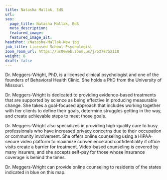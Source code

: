 ```yaml
---
title: Natasha Mallak, EdS
url: 
seo:
  page_title: Natasha Mallak, EdS
  meta_description: 
  featured_image: 
  featured_image_alt: 
headshot: /Natasha-Mallak-New.jpg
job_title: Licensed School Psychologist
zoom_room_url: https://us06web.zoom.us/j/5378752118
weight: 8
draft: false
---
```


Dr. Meggers-Wright, PhD, is a licensed clinical psychologist and one of the founders of Behavioral Health Clinic. She holds a PhD from the University of Missouri.

Dr. Meggers-Wright is dedicated to providing evidence-based treatments that are supported by science as being effective in producing measurable change. She takes a goal-focused approach that includes working together with her clients to define their goals, determine struggles getting in the way, and create achievable steps to meet those goals.

Dr. Meggers-Wright also specializes in providing high-quality care to busy professionals who have increased privacy concerns due to their occupation or community involvement. She offers online counseling using a HIPAA-secure video platform to maximize convenience and confidentiality if office visits create a barrier for treatment. Video-based counseling is covered by many insurers, and she accepts self-pay for those whose insurance coverage is behind the times.

Dr. Meggers-Wright can provide online counseling to residents of the states indicated in blue on this map.